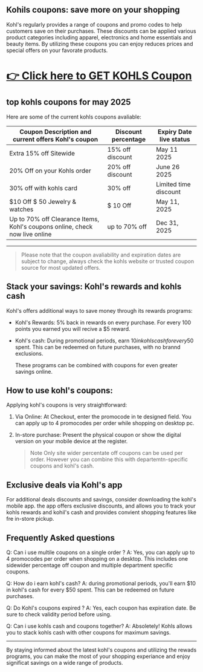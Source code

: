 ## Kohils coupons: save more on your shopping

Kohl's regularly provides a range of coupons and promo codes to help customers save on their purchases. These discounts can be 
applied various product categories including apparel, electronics and home essentials and beauty items. By utilizing these coupons
you can enjoy reduces prices and special offers on your favorate products.
<h1><a href="https://www.google.com/url?q=https%3A%2F%2Fwww.dynews.net%2F2025%2F05%2Ftop-kohls-coupons-promo-codes-for-2025.html&sa=D&sntz=1&usg=AOvVaw2sF_6NsjHWPid6QTu1FmbE">👉 Click here to GET KOHLS Coupon</a></h1>

## top kohls coupons for may 2025 

Here are some of the current kohls coupons avaliable:

|   Coupon Description  and current offers Kohl's coupon   |   Discount  percentage  |     Expiry Date live status |
| ----------------------- | --------------- | --------------- | 
| Extra 15% off Sitewide  | 15% off discount | May  11 2025 |
| 20% Off on your Kohls order | 20% off discount | June  26 2025 |
| 30% off with kohls card | 30% off |  Limited time discount |
| $10 Off $ 50 Jewelry & watches | $ 10 Off  | May 11, 2025 |
| Up to 70% off Clearance Items, Kohl's coupons online, check now live online | up to 70% off | Dec 31, 2025 |

------
> Please note that the coupon avaliability and expiration dates are subject to change, always check the kohls website or trusted coupon source for most updated offers.

## Stack your savings: Kohl's rewards and kohls cash 

Kohl's offers additional ways to save money through its rewards programs:

* Kohl's Rewards: 5% back in rewards on every purchase. For every 100 points you earned you will recive a $5 reward.
* Kohl's cash: During promotional periods, earn $10 in kohls cash for every 50$ spent. This can be redeemed on future purchases, with no brannd exclusions.

  These programs can be combined with coupons for even greater savings online.


## How to use kohl's coupons:

Applying kohl's coupons is very straightforward:

1. Via Online: At Checkout, enter the promocode in te designed field. You can apply up to 4 promocodes per order while shopping on desktop pc.
2. In-store purchase: Present the physical coupon or show the digital version on your mobile device at the register.

   > Note Only site wider percentate off coupons can be used per order. However you can combine this with departemtn-specific coupons and kohl's cash.

## Exclusive deals via Kohl's app 

For additional deals discounts and savings, consider downloading the kohl's mobile app. the app offers exclusive discounts, and allows you to track your kohls rewards and kohil's cash and provides  convient shopping features like fre in-store pickup.

## Frequently Asked questions

Q: Can i use multile coupons on a single order ?
A: Yes, you can apply up to 4 promocodes per order when shopping on a desktop. This includes one sidewider percentage off coupon and multiple department specific coupons.

Q: How do i earn kohl's cash?
A: during promotional periods, you'll earn $10 in kohl's cash for every $50 spent. This can be redeemed on future purchases.

Q: Do Kohl's coupons expired ?
A: Yes, each coupon has expiration date. Be sure to check validity period before using.

Q: Can i use kohls cash and coupons together?
A: Absoletely! Kohls allows you to stack kohls cash with other coupons for maximum savings.

-----

By staying informed about the latest kohl's coupons and utilizing the rewads programs, you can make the most of your shopping experiance and enjoy significat savings on a wide range of products.
 


